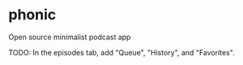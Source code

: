 # phonic
Open source minimalist podcast app 


TODO:
In the episodes tab, add "Queue", "History", and "Favorites".